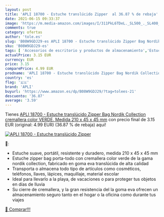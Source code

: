 ```yaml
---
layout: post
title: 'APLI 18700 - Estuche translúcido Zipper  al 36.87 % de rebaja'
date: 2021-06-15 09:33:37
image: 'https://m.media-amazon.com/images/I/311PkL6TDeL._SL500_._SL400_.jpg'
comments: true
category: ofertas
author: 'tole.es'
slug: 'B08W9GDJ29-es APLI 18700 - Estuche translúcido Zipper Bag Nordik...'
sku: 'B08W9GDJ29-es'
tags: [ 'Accesorios de escritorio y productos de almacenamiento','Estuches escolares','Material de oficina','Materiales, organizadores y dispensadores de escritorio','Oficina y papelería','apli', ]
actualPrice: 3.15 EUR
currency: EUR
price: 3.15
comparePrice: 4.99 EUR
prodname: 'APLI 18700 - Estuche translúcido Zipper Bag Nordik Collection cremallera color VERDE. Medida 210 x 45 x 45 mm'
country: 'es'
flag: '🇪🇸'
brand: 'APLI'
buyurl: 'https://www.amazon.es/dp/B08W9GDJ29/?tag=tolees-21'
descuento: '36.87'
average: '3.59'
---
```


Tienes [APLI 18700 - Estuche translúcido Zipper Bag Nordik Collection cremallera color VERDE. Medida 210 x 45 x 45 mm](https://www.amazon.es/dp/B08W9GDJ29/?tag=tolees-21) con precio final de  3.15 EUR (original: 4.99 EUR) (36.87 %  de rebaja) aqui!

[![APLI 18700 - Estuche translúcido Zipper ](https://m.media-amazon.com/images/I/311PkL6TDeL._SL500_._SL400_.jpg)](https://www.amazon.es/dp/B08W9GDJ29/?tag=tolees-21)

🔎:

- Estuche suave, portátil, resistente y duradero, medida 210 x 45 x 45 mm
- Estuche zipper bag porta-todo con cremallera color verde de la gama nordik collection, fabricado en goma eva translúcida de alta calidad
- Transporta o almacena todo tipo de artículos como cosméticos, teléfonos, llaves, lápices, maquillaje, material escolar
- Ideal para llevarlo a la playa, de vacaciones o para proteger tus objetos en días de lluvia
- Su cierre de cremallera, y la gran resistencia del la goma eva ofrecen un almacenamiento seguro tanto en el hogar o la oficina como durante tus viajes

[🛒 Comprar!!!](https://www.amazon.es/dp/B08W9GDJ29/?tag=tolees-21)
